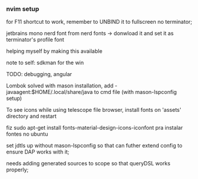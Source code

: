 ### nvim setup

for F11 shortcut to work, remember to UNBIND it to fullscreen no terminator;

jetbrains mono nerd font from nerd fonts -> donwload it and set it as terminator's profile font 

helping myself by making this available

note to self: sdkman for the win

TODO: debugging, angular

Lombok solved with mason installation, add -javaagent:$HOME/.local/share/java to cmd file (with mason-lspconfig setup)

To see icons while using telescope file browser, install fonts on 'assets' directory and restart

fiz sudo apt-get install fonts-material-design-icons-iconfont pra instalar fontes no ubuntu

set jdtls up without mason-lspconfig so that can futher extend config to ensure DAP works with it;

needs adding generated sources to scope so that queryDSL works properly;
